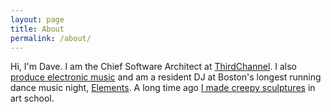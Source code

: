 ```yaml
---
layout: page
title: About
permalink: /about/
---
```


Hi, I'm Dave. I am the Chief Software Architect at [ThirdChannel](http://thirdchannel.com). 
I also [produce electronic music](/music/)
and am a resident DJ at Boston's longest running dance music night,
[Elements](http://elements-dnb.com). A long time ago [I made creepy
sculptures](/sculpture/) in art school.






